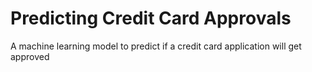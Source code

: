 # Predicting Credit Card Approvals
A machine learning model to predict if a credit card application will get approved
